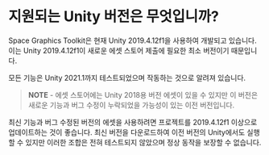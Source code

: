 # 지원되는 Unity 버전은 무엇입니까?

Space Graphics Toolkit은 현재 Unity 2019.4.12f1을 사용하여 개발되고 있습니다. 이는 Unity 2019.4.12f1이 새로운 에셋 스토어 제출에 필요한 최소 버전이기 때문입니다.

모든 기능은 Unity 2021.1까지 테스트되었으며 작동하는 것으로 알려져 있습니다.

> **NOTE** - 에셋 스토어에는 Unity 2018용 버전 에셋이 있을 수 있지만 이 버전은 새로운 기능과 버그 수정이 누락되었을 가능성이 있는 이전 버전입니다.

최신 기능과 버그 수정된 버전의 에셋을 사용하려면 프로젝트를 2019.4.12f1 이상으로 업데이트하는 것이 좋습니다. 최신 버전을 다운로드하여 이전 버전의 Unity에서도 실행할 수 있지만 이러한 조합은 전혀 테스트되지 않았으며 정상 동작을 보장할 수 없습니다.